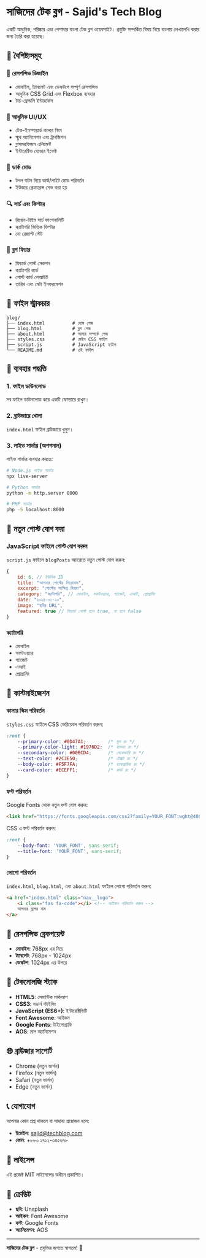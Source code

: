 # সাজিদের টেক ব্লগ - Sajid's Tech Blog

একটি আধুনিক, পরিষ্কার এবং পেশাদার বাংলা টেক ব্লগ ওয়েবসাইট। প্রযুক্তি সম্পর্কিত বিষয় নিয়ে বাংলায় লেখালেখি করার জন্য তৈরি করা হয়েছে।

## 🌟 বৈশিষ্ট্যসমূহ

### 📱 রেসপন্সিভ ডিজাইন
- মোবাইল, ট্যাবলেট এবং ডেস্কটপে সম্পূর্ণ রেসপন্সিভ
- আধুনিক CSS Grid এবং Flexbox ব্যবহার
- টাচ-ফ্রেন্ডলি ইন্টারফেস

### 🎨 আধুনিক UI/UX
- টেক-ইনস্পায়ার্ড কালার স্কিম
- স্মুথ অ্যানিমেশন এবং ট্রানজিশন
- গ্লাসমরফিজম এলিমেন্ট
- ইন্টারেক্টিভ হোভার ইফেক্ট

### 🌙 ডার্ক মোড
- টগল বাটন দিয়ে ডার্ক/লাইট মোড পরিবর্তন
- ইউজার প্রেফারেন্স সেভ করা হয়

### 🔍 সার্চ এবং ফিল্টার
- রিয়েল-টাইম সার্চ ফাংশনালিটি
- ক্যাটাগরি ভিত্তিক ফিল্টার
- নো রেজাল্ট স্টেট

### 📝 ব্লগ ফিচার
- ফিচার্ড পোস্ট সেকশন
- ক্যাটাগরি কার্ড
- পোস্ট কার্ড লেআউট
- তারিখ এবং মেটা ইনফরমেশন

## 📁 ফাইল স্ট্রাকচার

```
blog/
├── index.html          # হোম পেজ
├── blog.html           # ব্লগ পেজ
├── about.html          # আমার সম্পর্কে পেজ
├── styles.css          # মেইন CSS ফাইল
├── script.js           # JavaScript ফাইল
└── README.md           # এই ফাইল
```

## 🚀 ব্যবহার পদ্ধতি

### 1. ফাইল ডাউনলোড
সব ফাইল ডাউনলোড করে একটি ফোল্ডারে রাখুন।

### 2. ব্রাউজারে খোলা
`index.html` ফাইল ব্রাউজারে খুলুন।

### 3. লাইভ সার্ভার (অপশনাল)
লাইভ সার্ভার ব্যবহার করতে:
```bash
# Node.js লাইভ সার্ভার
npx live-server

# Python সার্ভার
python -m http.server 8000

# PHP সার্ভার
php -S localhost:8000
```

## 📝 নতুন পোস্ট যোগ করা

### JavaScript ফাইলে পোস্ট যোগ করুন

`script.js` ফাইলে `blogPosts` অ্যারেতে নতুন পোস্ট যোগ করুন:

```javascript
{
    id: 6, // ইউনিক ID
    title: "আপনার পোস্টের শিরোনাম",
    excerpt: "পোস্টের সংক্ষিপ্ত বিবরণ",
    category: "ক্যাটাগরি", // মোবাইল, সফটওয়্যার, গ্যাজেট, এআই, প্রোগ্রামিং
    date: "২০২৪-০১-২০",
    image: "ছবির URL",
    featured: true // ফিচার্ড পোস্ট হলে true, না হলে false
}
```

### ক্যাটাগরি
- মোবাইল
- সফটওয়্যার
- গ্যাজেট
- এআই
- প্রোগ্রামিং

## 🎨 কাস্টমাইজেশন

### কালার স্কিম পরিবর্তন

`styles.css` ফাইলে CSS ভেরিয়েবল পরিবর্তন করুন:

```css
:root {
    --primary-color: #0D47A1;        /* মূল রং */
    --primary-color-light: #1976D2;  /* হালকা রং */
    --secondary-color: #00BCD4;      /* সেকেন্ডারি রং */
    --text-color: #2C3E50;           /* টেক্সট রং */
    --body-color: #F5F7FA;           /* ব্যাকগ্রাউন্ড রং */
    --card-color: #ECEFF1;           /* কার্ড রং */
}
```

### ফন্ট পরিবর্তন

Google Fonts থেকে নতুন ফন্ট যোগ করুন:

```html
<link href="https://fonts.googleapis.com/css2?family=YOUR_FONT:wght@400;500;600;700&display=swap" rel="stylesheet">
```

CSS এ ফন্ট পরিবর্তন করুন:

```css
:root {
    --body-font: 'YOUR_FONT', sans-serif;
    --title-font: 'YOUR_FONT', sans-serif;
}
```

### লোগো পরিবর্তন

`index.html`, `blog.html`, এবং `about.html` ফাইলে লোগো পরিবর্তন করুন:

```html
<a href="index.html" class="nav__logo">
    <i class="fas fa-code"></i> <!-- আইকন পরিবর্তন করুন -->
    আপনার ব্লগের নাম
</a>
```

## 📱 রেসপন্সিভ ব্রেকপয়েন্ট

- **মোবাইল**: 768px এর নিচে
- **ট্যাবলেট**: 768px - 1024px
- **ডেস্কটপ**: 1024px এর উপরে

## 🔧 টেকনোলজি স্ট্যাক

- **HTML5**: সেমান্টিক মার্কআপ
- **CSS3**: মডার্ন স্টাইলিং
- **JavaScript (ES6+)**: ইন্টারেক্টিভিটি
- **Font Awesome**: আইকন
- **Google Fonts**: টাইপোগ্রাফি
- **AOS**: স্ক্রল অ্যানিমেশন

## 🌐 ব্রাউজার সাপোর্ট

- Chrome (নতুন ভার্সন)
- Firefox (নতুন ভার্সন)
- Safari (নতুন ভার্সন)
- Edge (নতুন ভার্সন)

## 📞 যোগাযোগ

আপনার কোন প্রশ্ন থাকলে বা সাহায্য প্রয়োজন হলে:

- **ইমেইল**: sajid@techblog.com
- **ফোন**: +৮৮০ ১৭১২-৩৪৫৬৭৮

## 📄 লাইসেন্স

এই প্রজেক্ট MIT লাইসেন্সের অধীনে প্রকাশিত।

## 🙏 ক্রেডিট

- **ছবি**: Unsplash
- **আইকন**: Font Awesome
- **ফন্ট**: Google Fonts
- **অ্যানিমেশন**: AOS

---

**সাজিদের টেক ব্লগ** - প্রযুক্তির জগতে স্বাগতম! 🚀 